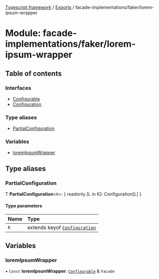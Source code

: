 [Typescript framework](../index.md) / [Exports](../modules.md) / facade-implementations/faker/lorem-ipsum-wrapper

# Module: facade-implementations/faker/lorem-ipsum-wrapper

## Table of contents

### Interfaces

- [Configurable](../interfaces/facade_implementations_faker_lorem_ipsum_wrapper.Configurable.md)
- [Configuration](../interfaces/facade_implementations_faker_lorem_ipsum_wrapper.Configuration.md)

### Type aliases

- [PartialConfiguration](facade_implementations_faker_lorem_ipsum_wrapper.md#partialconfiguration)

### Variables

- [loremIpsumWrapper](facade_implementations_faker_lorem_ipsum_wrapper.md#loremipsumwrapper)

## Type aliases

### PartialConfiguration

Ƭ **PartialConfiguration**<`K`\>: { readonly [L in K]: Configuration[L] }

#### Type parameters

| Name | Type |
| :------ | :------ |
| `K` | extends keyof [`Configuration`](../interfaces/facade_implementations_faker_lorem_ipsum_wrapper.Configuration.md) |

## Variables

### loremIpsumWrapper

• `Const` **loremIpsumWrapper**: [`Configurable`](../interfaces/facade_implementations_faker_lorem_ipsum_wrapper.Configurable.md) & `Facade`
